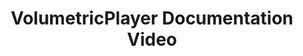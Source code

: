 ---
layout: default
category: bts
tags: ["led","arduino","openframeworks"]
video: "https://player.vimeo.com/video/208993690?badge=0&amp;autopause=0&amp;player_id=0&amp;app_id=72231"
title: "VolumetricPlayer Documentation Video"
thumbnail: "https://i.vimeocdn.com/video/624442043_295x166.jpg?r=pad"
---